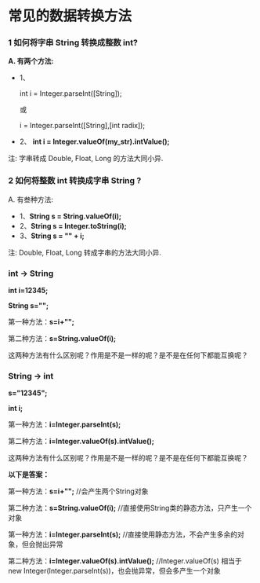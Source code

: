 # 常见的数据转换方法

### 1 如何将字串 String 转换成整数 int?

**A. 有两个方法:**

- 1、

   

  int i = Integer.parseInt([String]);

   

  或

   

  i = Integer.parseInt([String],[int radix]);

  

- 2、 **int i = Integer.valueOf(my_str).intValue();**

注: 字串转成 Double, Float, Long 的方法大同小异.

### 2 如何将整数 int 转换成字串 String ?

A. 有叁种方法:

- 1、**String s = String.valueOf(i);**
- 2、**String s = Integer.toString(i);**
- 3、**String s = "" + i;**

注: Double, Float, Long 转成字串的方法大同小异.

### int -> String

**int i=12345;**

**String s="";**

第一种方法：**s=i+"";**

第二种方法：**s=String.valueOf(i);**

这两种方法有什么区别呢？作用是不是一样的呢？是不是在任何下都能互换呢？

### String -> int

**s="12345";**

**int i;**

第一种方法：**i=Integer.parseInt(s);**

第二种方法：**i=Integer.valueOf(s).intValue();**

这两种方法有什么区别呢？作用是不是一样的呢？是不是在任何下都能互换呢？

**以下是答案：**

第一种方法：**s=i+"";** //会产生两个String对象

第二种方法：**s=String.valueOf(i);** //直接使用String类的静态方法，只产生一个对象

第一种方法：**i=Integer.parseInt(s);** //直接使用静态方法，不会产生多余的对象，但会抛出异常

第二种方法：**i=Integer.valueOf(s).intValue();** //Integer.valueOf(s) 相当于 new Integer(Integer.parseInt(s))，也会抛异常，但会多产生一个对象